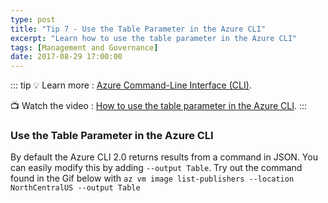 ```yaml
---
type: post
title: "Tip 7 - Use the Table Parameter in the Azure CLI"
excerpt: "Learn how to use the table parameter in the Azure CLI"
tags: [Management and Governance]
date: 2017-08-29 17:00:00
---
```


::: tip
:bulb: Learn more : [Azure Command-Line Interface (CLI)](https://docs.microsoft.com/cli/azure?WT.mc_id=docs-azuredevtips-azureappsdev).

:tv: Watch the video : [How to use the table parameter in the Azure CLI](https://www.youtube.com/watch?v=zcKTr2uQwKA&list=PLLasX02E8BPCNCK8Thcxu-Y-XcBUbhFWC&index=6?WT.mc_id=youtube-azuredevtips-azureappsdev).
:::

### Use the Table Parameter in the Azure CLI

By default the Azure CLI 2.0 returns results from a command in JSON. You can easily modify this by adding `--output Table`. Try out the command found in the Gif below with `az vm image list-publishers --location NorthCentralUS --output Table`

<img :src="$withBase('/files/azuretip7.gif')">
